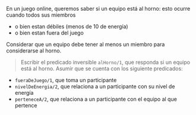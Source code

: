 En un juego online, queremos saber si un equipo está al horno: esto ocurre cuando todos sus miembros 

* o bien estan débiles (menos de 10 de energía) 
* o bien estan fuera del juego

Considerar que un equipo debe tener al menos un miembro para considerarse al horno. 

> Escribir el predicado inversible  `alHorno/1`, que responda si un equipo está al horno. Asumir que se cuenta con los siguiente predicados: 

 * `fueraDeJuego/1`, que toma un participante
 * `nivelDeEnergia/2`, que relaciona a un participante con su nivel de energía
 * `perteneceA/2`, que relaciona a un participante con el equipo al que pertence
